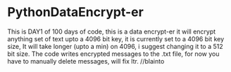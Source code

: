 # PythonDataEncrypt-er
This is DAY1 of 100 days of code, this is a data encrypt-er it will encrypt anything set of text upto a 4096 bit key, it is currently set to a 4096 bit key size, It will take longer (upto a min) on 4096, i suggest changing it to a 512 bit size. The code writes encrypted messages to the .txt file, for now you have to manually delete messages, will fix ltr. //blainto
